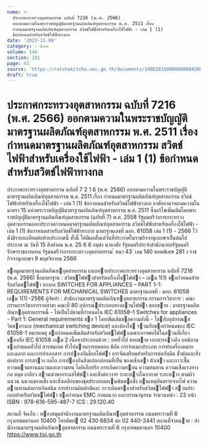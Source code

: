 ```yaml
---
name: >-
  ประกาศกระทรวงอุตสาหกรรม ฉบับที่ 7216 (พ.ศ. 2566)
  ออกตามความในพระราชบัญญัติมาตรฐานผลิตภัณฑ์อุตสาหกรรม พ.ศ. 2511 เรื่อง
  กำหนดมาตรฐานผลิตภัณฑ์อุตสาหกรรม สวิตช์ไฟฟ้าสำหรับเครื่องใช้ไฟฟ้า - เล่ม 1 (1)
  ข้อกำหนดสำหรับสวิตช์ไฟฟ้าทางกล
date: '2023-11-09'
category: ง พิเศษ
volume: 140
section: 281
page: 43
source: 'https://ratchakitcha.soc.go.th/documents/140D281S0000000004300.pdf'
draft: true
---
```


# ประกาศกระทรวงอุตสาหกรรม ฉบับที่ 7216 (พ.ศ. 2566) ออกตามความในพระราชบัญญัติมาตรฐานผลิตภัณฑ์อุตสาหกรรม พ.ศ. 2511 เรื่อง กำหนดมาตรฐานผลิตภัณฑ์อุตสาหกรรม สวิตช์ไฟฟ้าสำหรับเครื่องใช้ไฟฟ้า - เล่ม 1 (1) ข้อกำหนดสำหรับสวิตช์ไฟฟ้าทางกล

ประกาศกระทรวงอุตสาหกรรม ฉบับที่ 7 2 1 6 (พ.ศ. 2566) ออกตามความในพระราชบัญญัติมาตรฐานผลิตภัณฑ์อุตสาหกรรม พ.ศ. 2511 เรื่อง กำหนดมาตรฐานผลิตภัณฑ์อุตสาหกรรม สวิตช์ไฟฟ้าสำหรับเครื่องใช้ไฟฟ้า - เล่ม 1 (1) ข้อกาหนดสำหรับสวิตช์ไฟฟ้าทางกล อาศัยอานาจตามความในมาตรา 15 แห่งพระราชบัญญัติมาตรฐานผลิตภัณฑ์อุตสาหกรรม พ.ศ. 2511 ซึ่งแก้ไขเพิ่มเติมโดยพระราชบัญญัติมาตรฐานผลิตภัณฑ์อุตสาหกรรม (ฉบับที่ 7) พ.ศ. 2558 รัฐมนตรีว่าการกระทรวงอุตสาหกรรมออกประกาศกาหนดมาตรฐานผลิตภัณฑ์อุตสาหกรรม สวิตช์ไฟฟ้าสาหรับเครื่องใช้ไฟฟ้า - เล่ม 1 (1) ข้อกาหนดสาหรับสวิตช์ไฟฟ้าทางกล มาตรฐานเลขที่ มอก. 61058 เล่ม 1 (1) - 2566 ไว้ ดังมีรายละเอียดต่อท้ายประกาศนี้ ทั้งนี้ ให้มีผลตั้งแต่วันที่ประกาศในราชกิจจานุเบกษาเป็นต้นไป ประกาศ ณ วันที่ 15 สิงหำคม พ.ศ. 25 6 6 อนุชา นาคาศัย รัฐมนตรีประจำสำนักนายกรัฐมนตรี รักษาราชการแทน รัฐมนตรีว่าการกระทรวงอุตสาหกรรม ้ หนา 43 ่ เลม 140 ตอนพิเศษ 281 ง ราชกิจจานุเบกษา 9 พฤศจิกายน 2566

ขอมูลมาตรฐานผลิตภัณฑอุตสาหกรรม แนบทายประกาศกระทรวงอุตสาหกรรม ฉบับที่ 7216 (พ.ศ. 2566) ชื่อมาตรฐาน : สวิตชไฟฟาสําหรับเครื่องใชไฟฟา – เลม 1(1) ขอกําหนดสําหรับสวิตชไฟฟา ทางกล SWITCHES FOR APPLIANCES – PART 1-1: REQUIREMENTS FOR MECHANICAL SWITCHES มาตรฐานเลขที่ : มอก. 61058 เลม 1(1)−2566 ผู้จัดทํา : สํานักงานมาตรฐานผลิตภัณฑอุตสาหกรรม กรรมการวิชาการ : คณะกรรมการวิชาการรายสาขา คณะที่ 80 อุปกรณประกอบทางดานไฟฟา ขอบขาย : มาตรฐานผลิตภัณฑอุตสาหกรรมนี้ - ให้เป็นไปตามที่กําหนดใน IEC 61058–1 Switches for appliances - Part 1: General requirements ขอ 1 โดยเพิ่มเติมขอความดังนี้ - ใชกับอุปกรณสวิตชทางกล (mechanical switching device) และต้องใช รวมกับขอกําหนดของ IEC 61058-1 หมายเหตุ ขอกําหนดเพิ่มเติมสําหรับสวิตชไฟฟาเฉพาะอาจพบได้ในสวนที่เกี่ยวของกับ IEC 61058 เลม 2 เนื้อหาประกอบด้วย : บททั่วไป ขอบขาย เอกสารอางอิง บทนิยาม ขอกําหนดทั่วไป สารสนเทศ ทั่วไปดานการทดสอบ พิกัด การจําแนกประเภท การทําเครื่องหมายและฉลาก และการทําเอกสาร การปองกันช็อกไฟฟา การจัดเตรียมสําหรับการต่อกับดิน ขั้วต่อและสิ่งต่อปลาย การสราง กลไก การปองกันสิ่งแปลกปลอมที่เป็น ของแข็งเขา น้ําเขา และภาวะชื้น ความตานทานฉนวนและความทน ไดอิเล็กทริก การเกิดความรอน ความทนทาน ความแข็งแรงทางกล หมุด เกลียว สวนนําพากระแสไฟฟา และสิ่งต่อวงจร ระยะหางในอากาศ ระยะหาง ตามผิวฉนวน ฉนวนของแข็ง และสิ่งเคลือบของชุดประกอบแผนพิมพแข็ง ตนเหตุอันตรายจากไฟ ความตานทานต่อการเกิดสนิม การทํางานผิดปกติและ ภาวะผิดพรองสําหรับสวิตชไฟฟา สวนประกอบสําหรับสวิตชไฟฟา ขอกําหนด EMC ภาคผนวก และบรรณานุกรม จํานวนหน้า : 23 หน้า ISBN : 978-616-595-487-7 ICS : 29.120.40

สถานที่ จัดเก็บ : หองสมุดสํานักงานมาตรฐานผลิตภัณฑอุตสาหกรรม ถนนพระรามที่ 6 กรุงเทพมหานคร 10400 โทรศัพท 02 430 6834 ต่อ 02 440-2441 สถานที่จําหนาย : สํานักงานมาตรฐานผลิตภัณฑอุตสาหกรรม ถนนพระรามที่ 6 กรุงเทพมหานคร 10400 https://www.tisi.go.th
